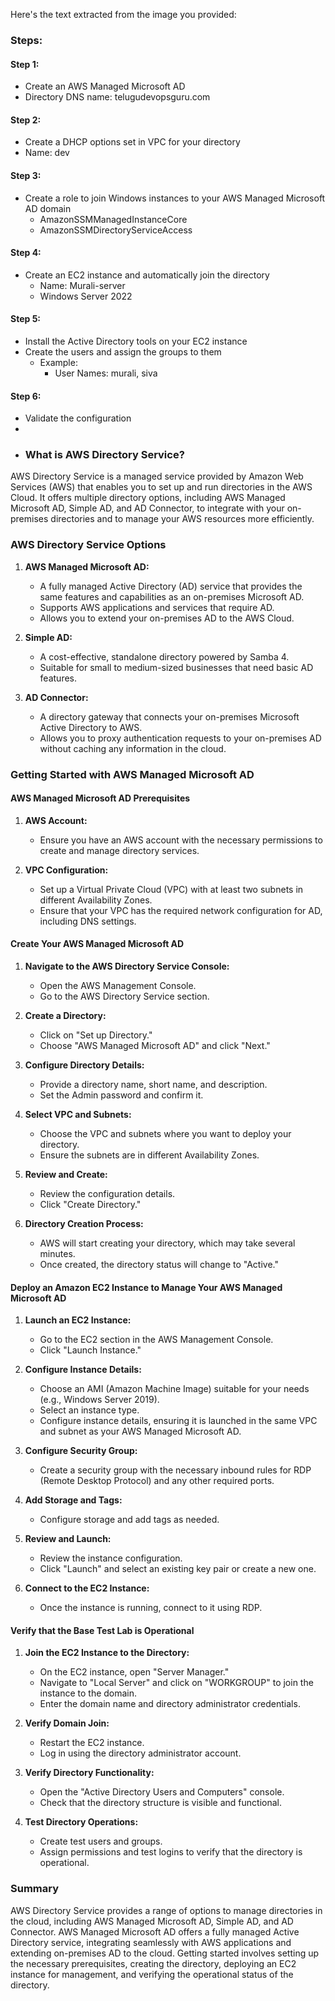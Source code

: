 Here's the text extracted from the image you provided:

### Steps:

#### Step 1:
- Create an AWS Managed Microsoft AD
- Directory DNS name: telugudevopsguru.com

#### Step 2:
- Create a DHCP options set in VPC for your directory
- Name: dev

#### Step 3:
- Create a role to join Windows instances to your AWS Managed Microsoft AD domain
  - AmazonSSMManagedInstanceCore
  - AmazonSSMDirectoryServiceAccess

#### Step 4:
- Create an EC2 instance and automatically join the directory
  - Name: Murali-server
  - Windows Server 2022

#### Step 5:
- Install the Active Directory tools on your EC2 instance
- Create the users and assign the groups to them
  - Example:
    - User Names: murali, siva

#### Step 6:
- Validate the configuration
-
- ### What is AWS Directory Service?

AWS Directory Service is a managed service provided by Amazon Web Services (AWS) that enables you to set up and run directories in the AWS Cloud. It offers multiple directory options, including AWS Managed Microsoft AD, Simple AD, and AD Connector, to integrate with your on-premises directories and to manage your AWS resources more efficiently.

### AWS Directory Service Options

1. **AWS Managed Microsoft AD:**
   - A fully managed Active Directory (AD) service that provides the same features and capabilities as an on-premises Microsoft AD.
   - Supports AWS applications and services that require AD.
   - Allows you to extend your on-premises AD to the AWS Cloud.

2. **Simple AD:**
   - A cost-effective, standalone directory powered by Samba 4.
   - Suitable for small to medium-sized businesses that need basic AD features.

3. **AD Connector:**
   - A directory gateway that connects your on-premises Microsoft Active Directory to AWS.
   - Allows you to proxy authentication requests to your on-premises AD without caching any information in the cloud.

### Getting Started with AWS Managed Microsoft AD

#### AWS Managed Microsoft AD Prerequisites

1. **AWS Account:**
   - Ensure you have an AWS account with the necessary permissions to create and manage directory services.

2. **VPC Configuration:**
   - Set up a Virtual Private Cloud (VPC) with at least two subnets in different Availability Zones.
   - Ensure that your VPC has the required network configuration for AD, including DNS settings.

#### Create Your AWS Managed Microsoft AD

1. **Navigate to the AWS Directory Service Console:**
   - Open the AWS Management Console.
   - Go to the AWS Directory Service section.

2. **Create a Directory:**
   - Click on "Set up Directory."
   - Choose "AWS Managed Microsoft AD" and click "Next."

3. **Configure Directory Details:**
   - Provide a directory name, short name, and description.
   - Set the Admin password and confirm it.

4. **Select VPC and Subnets:**
   - Choose the VPC and subnets where you want to deploy your directory.
   - Ensure the subnets are in different Availability Zones.

5. **Review and Create:**
   - Review the configuration details.
   - Click "Create Directory."

6. **Directory Creation Process:**
   - AWS will start creating your directory, which may take several minutes.
   - Once created, the directory status will change to "Active."

#### Deploy an Amazon EC2 Instance to Manage Your AWS Managed Microsoft AD

1. **Launch an EC2 Instance:**
   - Go to the EC2 section in the AWS Management Console.
   - Click "Launch Instance."

2. **Configure Instance Details:**
   - Choose an AMI (Amazon Machine Image) suitable for your needs (e.g., Windows Server 2019).
   - Select an instance type.
   - Configure instance details, ensuring it is launched in the same VPC and subnet as your AWS Managed Microsoft AD.

3. **Configure Security Group:**
   - Create a security group with the necessary inbound rules for RDP (Remote Desktop Protocol) and any other required ports.

4. **Add Storage and Tags:**
   - Configure storage and add tags as needed.

5. **Review and Launch:**
   - Review the instance configuration.
   - Click "Launch" and select an existing key pair or create a new one.

6. **Connect to the EC2 Instance:**
   - Once the instance is running, connect to it using RDP.

#### Verify that the Base Test Lab is Operational

1. **Join the EC2 Instance to the Directory:**
   - On the EC2 instance, open "Server Manager."
   - Navigate to "Local Server" and click on "WORKGROUP" to join the instance to the domain.
   - Enter the domain name and directory administrator credentials.

2. **Verify Domain Join:**
   - Restart the EC2 instance.
   - Log in using the directory administrator account.

3. **Verify Directory Functionality:**
   - Open the "Active Directory Users and Computers" console.
   - Check that the directory structure is visible and functional.

4. **Test Directory Operations:**
   - Create test users and groups.
   - Assign permissions and test logins to verify that the directory is operational.

### Summary

AWS Directory Service provides a range of options to manage directories in the cloud, including AWS Managed Microsoft AD, Simple AD, and AD Connector. AWS Managed Microsoft AD offers a fully managed Active Directory service, integrating seamlessly with AWS applications and extending on-premises AD to the cloud. Getting started involves setting up the necessary prerequisites, creating the directory, deploying an EC2 instance for management, and verifying the operational status of the directory.
